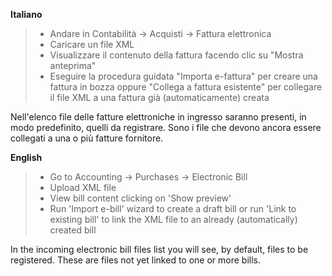 **Italiano**

> - Andare in Contabilità → Acquisti → Fattura elettronica
> - Caricare un file XML
> - Visualizzare il contenuto della fattura facendo clic su "Mostra anteprima"
> - Eseguire la procedura guidata "Importa e-fattura" per creare una fattura in bozza
>   oppure "Collega a fattura esistente" per collegare il file XML a una fattura già
>   (automaticamente) creata

Nell'elenco file delle fatture elettroniche in ingresso saranno presenti, in modo
predefinito, quelli da registrare. Sono i file che devono ancora essere collegati a una
o più fatture fornitore.

**English**

> - Go to Accounting → Purchases → Electronic Bill
> - Upload XML file
> - View bill content clicking on 'Show preview'
> - Run 'Import e-bill' wizard to create a draft bill or run 'Link to existing bill' to
>   link the XML file to an already (automatically) created bill

In the incoming electronic bill files list you will see, by default, files to be
registered. These are files not yet linked to one or more bills.
